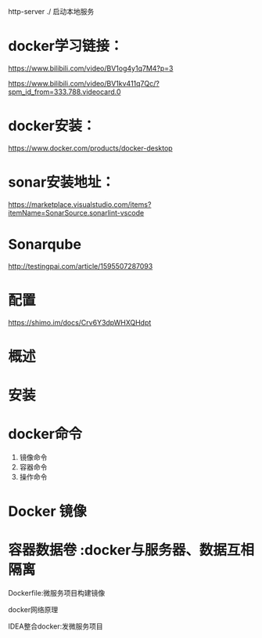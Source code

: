 http-server ./   启动本地服务     

# docker学习链接：
https://www.bilibili.com/video/BV1og4y1q7M4?p=3 

https://www.bilibili.com/video/BV1kv411q7Qc/?spm_id_from=333.788.videocard.0 

# docker安装： 

https://www.docker.com/products/docker-desktop 

# sonar安装地址： 

https://marketplace.visualstudio.com/items?itemName=SonarSource.sonarlint-vscode 


# Sonarqube 

http://testingpai.com/article/1595507287093 

# 配置
https://shimo.im/docs/Crv6Y3dpWHXQHdpt 


# 概述

# 安装

# docker命令
1. 镜像命令 
2. 容器命令 
3. 操作命令 

# Docker 镜像 

# 容器数据卷 :docker与服务器、数据互相隔离 

Dockerfile:微服务项目构建镜像 

docker网络原理 

IDEA整合docker:发微服务项目 